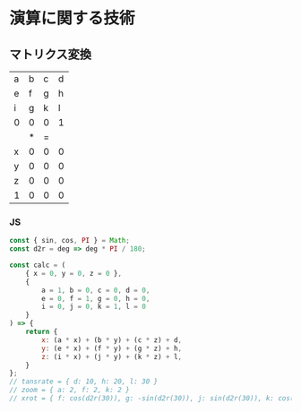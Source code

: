 # 演算に関する技術
## マトリクス変換
|||||
|-|-|-|-|
|a|b|c|d|
|e|f|g|h|
|i|g|k|l|
|0|0|0|1|
||*|=||
|x|0|0|0|
|y|0|0|0|
|z|0|0|0|
|1|0|0|0|
### JS
```js
const { sin, cos, PI } = Math;
const d2r = deg => deg * PI / 180;

const calc = (
    { x = 0, y = 0, z = 0 },
    {
        a = 1, b = 0, c = 0, d = 0,
        e = 0, f = 1, g = 0, h = 0,
        i = 0, j = 0, k = 1, l = 0
    }
) => {
    return {
        x: (a * x) + (b * y) + (c * z) + d,
        y: (e * x) + (f * y) + (g * z) + h,
        z: (i * x) + (j * y) + (k * z) + l,
    }
};
// tansrate = { d: 10, h: 20, l: 30 }
// zoom = { a: 2, f: 2, k: 2 }
// xrot = { f: cos(d2r(30)), g: -sin(d2r(30)), j: sin(d2r(30)), k: cos(d2r(30)) }
```

